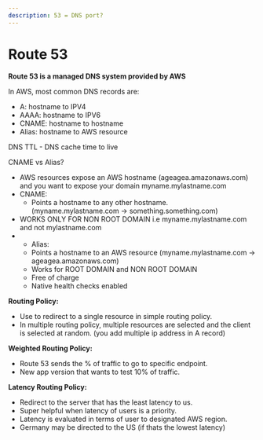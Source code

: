 ```yaml
---
description: 53 = DNS port?
---
```


# Route 53

**Route 53 is a managed DNS system provided by AWS**

In AWS, most common DNS records are:

* A: hostname to IPV4
* AAAA: hostname to IPV6
* CNAME: hostname to hostname
* Alias: hostname to AWS resource

DNS TTL - DNS cache time to live 



CNAME vs Alias?

* AWS resources expose an AWS hostname  \(ageagea.amazonaws.com\) and you want to expose your domain myname.mylastname.com
* CNAME:
  * Points a hostname to any other hostname. \(myname.mylastname.com -&gt; something.something.com\)
* WORKS ONLY FOR NON ROOT DOMAIN i.e myname.mylastname.com and not mylastname.com
* * Alias:
  * Points a hostname to an AWS resource \(myname.mylastname.com -&gt; ageagea.amazonaws.com\)
  * Works for ROOT DOMAIN and NON ROOT DOMAIN 
  * Free of charge
  * Native health checks enabled

**Routing Policy:**

* Use to redirect to a single resource in simple routing policy.
* In multiple routing policy, multiple resources are selected and the client is selected at random. \(you add multiple ip address in A record\)

**Weighted Routing Policy:**

* Route 53 sends the % of traffic to go to specific endpoint. 
* New app version that wants to test 10% of traffic.

**Latency Routing Policy:**

* Redirect to the server that has the least latency to us.
* Super helpful when latency of users is a priority.
* Latency is evaluated in terms of user to designated AWS region.
* Germany may be directed to the US \(if thats the lowest latency\)







